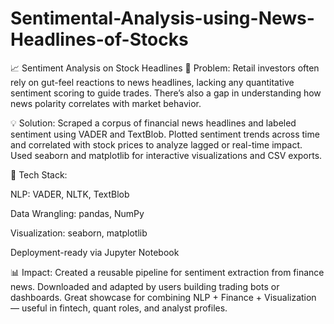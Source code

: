 # Sentimental-Analysis-using-News-Headlines-of-Stocks
📈 Sentiment Analysis on Stock Headlines
🧠 Problem:
Retail investors often rely on gut-feel reactions to news headlines, lacking any quantitative sentiment scoring to guide trades. There’s also a gap in understanding how news polarity correlates with market behavior.

💡 Solution:
Scraped a corpus of financial news headlines and labeled sentiment using VADER and TextBlob. Plotted sentiment trends across time and correlated with stock prices to analyze lagged or real-time impact. Used seaborn and matplotlib for interactive visualizations and CSV exports.

🔧 Tech Stack:

NLP: VADER, NLTK, TextBlob

Data Wrangling: pandas, NumPy

Visualization: seaborn, matplotlib

Deployment-ready via Jupyter Notebook

📊 Impact:
Created a reusable pipeline for sentiment extraction from finance news. Downloaded and adapted by users building trading bots or dashboards. Great showcase for combining NLP + Finance + Visualization — useful in fintech, quant roles, and analyst profiles.

